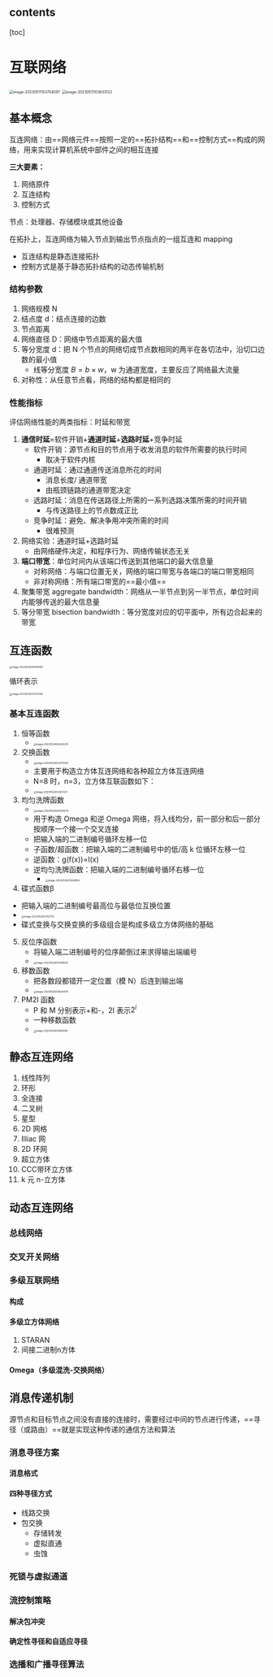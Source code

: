 ## contents

[toc]



# 互联网络

<img src="https://wangleidetuchuang.oss-cn-beijing.aliyuncs.com/img/image-20230511103704097.png" alt="image-20230511103704097" style="zoom:50%;" />

<img src="https://wangleidetuchuang.oss-cn-beijing.aliyuncs.com/img/image-20230511103633122.png" alt="image-20230511103633122" style="zoom:50%;" />

## 基本概念

互连网络：由==网络元件==按照一定的==拓扑结构==和==控制方式==构成的网络，用来实现计算机系统中部件之间的相互连接

**三大要素：**

1. 网络原件
2. 互连结构
3. 控制方式

节点：处理器、存储模块或其他设备

在拓扑上，互连网络为输入节点到输出节点指点的一组互连和 mapping

- 互连结构是静态连接拓扑
- 控制方式是基于静态拓扑结构的动态传输机制

### 结构参数

1. 网络规模 N
2. 结点度 d：结点连接的边数
3. 节点距离
4. 网络直径 D：网络中节点距离的最大值
5. 等分宽度 d：把 N 个节点的网络切成节点数相同的两半在各切法中，沿切口边数的最小值
   - 线等分宽度 $B=b\times w$，w 为通道宽度，主要反应了网络最大流量
6. 对称性：从任意节点看，网络的结构都是相同的

### 性能指标

评估网络性能的两类指标：时延和带宽

1. **通信时延**=软件开销+**通道时延**+**选路时延**+竞争时延
   - 软件开销：源节点和目的节点用于收发消息的软件所需要的执行时间
     - 取决于软件内核
   - 通道时延：通过通道传送消息所花的时间
     - 消息长度/ 通道带宽
     - 由瓶颈链路的通道带宽决定
   - 选路时延：消息在传送路径上所需的一系列选路决策所需的时间开销
     - 与传送路径上的节点数成正比
   - 竞争时延：避免、解决争用冲突所需的时间
     - 很难预测
2. 网络实验：通道时延+选路时延
   - 由网络硬件决定，和程序行为、网络传输状态无关
3. **端口带宽**：单位时间内从该端口传送到其他端口的最大信息量
   - 对称网络：与端口位置无关，网络的端口带宽与各端口的端口带宽相同
   - 非对称网络：所有端口带宽的==最小值==
4. 聚集带宽 aggregate bandwidth：网络从一半节点到另一半节点，单位时间内能够传送的最大信息量
5. 等分带宽 bisection bandwidth：等分宽度对应的切平面中，所有边合起来的带宽

## 互连函数

<img src="https://wangleidetuchuang.oss-cn-beijing.aliyuncs.com/img/image-20230528204116597.png" alt="image-20230528204116597" style="zoom:33%;" />

循环表示

<img src="https://wangleidetuchuang.oss-cn-beijing.aliyuncs.com/img/image-20230528213213762.png" alt="image-20230528213213762" style="zoom:33%;" />

### 基本互连函数

1. 恒等函数
   - <img src="https://wangleidetuchuang.oss-cn-beijing.aliyuncs.com/img/image-20230528204238274.png" alt="image-20230528204238274" style="zoom: 33%;" />
2. 交换函数
   - <img src="https://wangleidetuchuang.oss-cn-beijing.aliyuncs.com/img/image-20230528204317004.png" alt="image-20230528204317004" style="zoom: 33%;" />
   - 主要用于构造立方体互连网络和各种超立方体互连网络
   - N=8 时，n=3，立方体互联函数如下：
   - <img src="https://wangleidetuchuang.oss-cn-beijing.aliyuncs.com/img/image-20230528212507231.png" alt="image-20230528212507231" style="zoom: 33%;" />
3. 均匀洗牌函数
   - <img src="https://wangleidetuchuang.oss-cn-beijing.aliyuncs.com/img/image-20230528204539579.png" alt="image-20230528204539579" style="zoom: 33%;" />
   - 用于构造 Omega 和逆 Omega 网络，将入线均分，前一部分和后一部分按顺序一个接一个交叉连接
   - 把输入端的二进制编号循环左移一位
   - 子函数/超函数：把输入端的二进制编号中的低/高 k 位循环左移一位
   - 逆函数：g(f(x))=I(x)
   - 逆均匀洗牌函数：把输入端的二进制编号循环右移一位
     - <img src="https://wangleidetuchuang.oss-cn-beijing.aliyuncs.com/img/image-20230528212926814.png" alt="image-20230528212926814" style="zoom: 33%;" />
4.  碟式函数β
   - 把输入端的二进制编号最高位与最低位互换位置
   - <img src="https://wangleidetuchuang.oss-cn-beijing.aliyuncs.com/img/image-20230528213121173.png" alt="image-20230528213121173" style="zoom: 33%;" />
   - 碟式变换与交换变换的多级组合是构成多级立方体网络的基础
5. 反位序函数
   - 将输入端二进制编号的位序颠倒过来求得输出端编号
   - <img src="https://wangleidetuchuang.oss-cn-beijing.aliyuncs.com/img/image-20230528213449633.png" alt="image-20230528213449633" style="zoom:33%;" />
6. 移数函数
   - 把各数段都错开一定位置（模 N）后连到输出端
   - <img src="https://wangleidetuchuang.oss-cn-beijing.aliyuncs.com/img/image-20230528214624478.png" alt="image-20230528214624478" style="zoom:33%;" />
7. PM2I 函数
   - P 和 M 分别表示+和-，2I 表示$2^i$
   - 一种移数函数
   - <img src="https://wangleidetuchuang.oss-cn-beijing.aliyuncs.com/img/image-20230528214909146.png" alt="image-20230528214909146" style="zoom:33%;" />

## 静态互连网络

1. 线性阵列
2. 环形
3. 全连接
4. 二叉树
5. 星型
6. 2D 网格
7. Illiac 网
8. 2D 环网
9. 超立方体
10. CCC带环立方体
11. k 元 n-立方体

## 动态互连网络

### 总线网络





### 交叉开关网络



### 多级互联网络



#### 构成



#### 多级立方体网络

1. STARAN
2. 间接二进制n方体

#### Omega（多级混洗-交换网络）







## 消息传递机制

源节点和目标节点之间没有直接的连接时，需要经过中间的节点进行传递，==寻径（或路由）==就是实现这种传递的通信方法和算法

### 消息寻径方案



#### 消息格式



#### 四种寻径方式

- 线路交换
- 包交换
  - 存储转发
  - 虚拟直通
  - 虫蚀



### 死锁与虚拟通道



### 流控制策略

#### 解决包冲突



#### 确定性寻径和自适应寻径



### 选播和广播寻径算法









